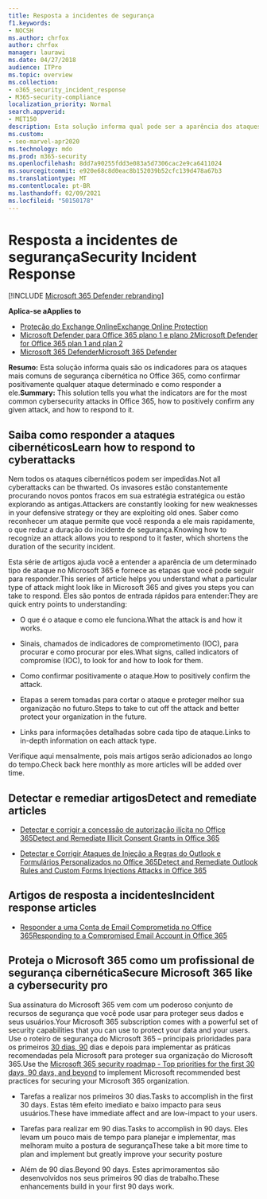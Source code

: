 ```yaml
---
title: Resposta a incidentes de segurança
f1.keywords:
- NOCSH
ms.author: chrfox
author: chrfox
manager: laurawi
ms.date: 04/27/2018
audience: ITPro
ms.topic: overview
ms.collection:
- o365_security_incident_response
- M365-security-compliance
localization_priority: Normal
search.appverid:
- MET150
description: Esta solução informa qual pode ser a aparência dos ataques de segurança cibernética mais comuns no Microsoft 365 e como responder a eles
ms.custom:
- seo-marvel-apr2020
ms.technology: mdo
ms.prod: m365-security
ms.openlocfilehash: 8dd7a90255fdd3e083a5d7306cac2e9ca6411024
ms.sourcegitcommit: e920e68c8d0eac8b152039b52cfc139d478a67b3
ms.translationtype: MT
ms.contentlocale: pt-BR
ms.lasthandoff: 02/09/2021
ms.locfileid: "50150178"
---
```

# <a name="security-incident-response"></a><span data-ttu-id="a1d19-103">Resposta a incidentes de segurança</span><span class="sxs-lookup"><span data-stu-id="a1d19-103">Security Incident Response</span></span>

[!INCLUDE [Microsoft 365 Defender rebranding](../includes/microsoft-defender-for-office.md)]

<span data-ttu-id="a1d19-104">**Aplica-se a**</span><span class="sxs-lookup"><span data-stu-id="a1d19-104">**Applies to**</span></span>
- [<span data-ttu-id="a1d19-105">Proteção do Exchange Online</span><span class="sxs-lookup"><span data-stu-id="a1d19-105">Exchange Online Protection</span></span>](https://go.microsoft.com/fwlink/?linkid=2148611)
- [<span data-ttu-id="a1d19-106">Microsoft Defender para Office 365 plano 1 e plano 2</span><span class="sxs-lookup"><span data-stu-id="a1d19-106">Microsoft Defender for Office 365 plan 1 and plan 2</span></span>](https://go.microsoft.com/fwlink/?linkid=2148715)
- [<span data-ttu-id="a1d19-107">Microsoft 365 Defender</span><span class="sxs-lookup"><span data-stu-id="a1d19-107">Microsoft 365 Defender</span></span>](https://go.microsoft.com/fwlink/?linkid=2118804)

 <span data-ttu-id="a1d19-108">**Resumo:** Esta solução informa quais são os indicadores para os ataques mais comuns de segurança cibernética no Office 365, como confirmar positivamente qualquer ataque determinado e como responder a ele.</span><span class="sxs-lookup"><span data-stu-id="a1d19-108">**Summary:** This solution tells you what the indicators are for the most common cybersecurity attacks in Office 365, how to positively confirm any given attack, and how to respond to it.</span></span>

## <a name="learn-how-to-respond-to-cyberattacks"></a><span data-ttu-id="a1d19-109">Saiba como responder a ataques cibernéticos</span><span class="sxs-lookup"><span data-stu-id="a1d19-109">Learn how to respond to cyberattacks</span></span>

<span data-ttu-id="a1d19-110">Nem todos os ataques cibernéticos podem ser impedidas.</span><span class="sxs-lookup"><span data-stu-id="a1d19-110">Not all cyberattacks can be thwarted.</span></span> <span data-ttu-id="a1d19-111">Os invasores estão constantemente procurando novos pontos fracos em sua estratégia estratégica ou estão explorando as antigas.</span><span class="sxs-lookup"><span data-stu-id="a1d19-111">Attackers are constantly looking for new weaknesses in your defensive strategy or they are exploiting old ones.</span></span> <span data-ttu-id="a1d19-112">Saber como reconhecer um ataque permite que você responda a ele mais rapidamente, o que reduz a duração do incidente de segurança.</span><span class="sxs-lookup"><span data-stu-id="a1d19-112">Knowing how to recognize an attack allows you to respond to it faster, which shortens the duration of the security incident.</span></span>

<span data-ttu-id="a1d19-113">Esta série de artigos ajuda você a entender a aparência de um determinado tipo de ataque no Microsoft 365 e fornece as etapas que você pode seguir para responder.</span><span class="sxs-lookup"><span data-stu-id="a1d19-113">This series of article helps you understand what a particular type of attack might look like in Microsoft 365 and gives you steps you can take to respond.</span></span> <span data-ttu-id="a1d19-114">Eles são pontos de entrada rápidos para entender:</span><span class="sxs-lookup"><span data-stu-id="a1d19-114">They are quick entry points to understanding:</span></span>

- <span data-ttu-id="a1d19-115">O que é o ataque e como ele funciona.</span><span class="sxs-lookup"><span data-stu-id="a1d19-115">What the attack is and how it works.</span></span>

- <span data-ttu-id="a1d19-116">Sinais, chamados de indicadores de comprometimento (IOC), para procurar e como procurar por eles.</span><span class="sxs-lookup"><span data-stu-id="a1d19-116">What signs, called indicators of compromise (IOC), to look for and how to look for them.</span></span>

- <span data-ttu-id="a1d19-117">Como confirmar positivamente o ataque.</span><span class="sxs-lookup"><span data-stu-id="a1d19-117">How to positively confirm the attack.</span></span>

- <span data-ttu-id="a1d19-118">Etapas a serem tomadas para cortar o ataque e proteger melhor sua organização no futuro.</span><span class="sxs-lookup"><span data-stu-id="a1d19-118">Steps to take to cut off the attack and better protect your organization in the future.</span></span>

- <span data-ttu-id="a1d19-119">Links para informações detalhadas sobre cada tipo de ataque.</span><span class="sxs-lookup"><span data-stu-id="a1d19-119">Links to in-depth information on each attack type.</span></span>

<span data-ttu-id="a1d19-120">Verifique aqui mensalmente, pois mais artigos serão adicionados ao longo do tempo.</span><span class="sxs-lookup"><span data-stu-id="a1d19-120">Check back here monthly as more articles will be added over time.</span></span>

## <a name="detect-and-remediate-articles"></a><span data-ttu-id="a1d19-121">Detectar e remediar artigos</span><span class="sxs-lookup"><span data-stu-id="a1d19-121">Detect and remediate articles</span></span>

- [<span data-ttu-id="a1d19-122">Detectar e corrigir a concessão de autorização ilícita no Office 365</span><span class="sxs-lookup"><span data-stu-id="a1d19-122">Detect and Remediate Illicit Consent Grants in Office 365</span></span>](detect-and-remediate-illicit-consent-grants.md)

- [<span data-ttu-id="a1d19-123">Detectar e Corrigir Ataques de Injeção a Regras do Outlook e Formulários Personalizados no Office 365</span><span class="sxs-lookup"><span data-stu-id="a1d19-123">Detect and Remediate Outlook Rules and Custom Forms Injections Attacks in Office 365</span></span>](detect-and-remediate-outlook-rules-forms-attack.md)

## <a name="incident-response-articles"></a><span data-ttu-id="a1d19-124">Artigos de resposta a incidentes</span><span class="sxs-lookup"><span data-stu-id="a1d19-124">Incident response articles</span></span>

- [<span data-ttu-id="a1d19-125">Responder a uma Conta de Email Comprometida no Office 365</span><span class="sxs-lookup"><span data-stu-id="a1d19-125">Responding to a Compromised Email Account in Office 365</span></span>](responding-to-a-compromised-email-account.md)

## <a name="secure-microsoft-365-like-a-cybersecurity-pro"></a><span data-ttu-id="a1d19-126">Proteja o Microsoft 365 como um profissional de segurança cibernética</span><span class="sxs-lookup"><span data-stu-id="a1d19-126">Secure Microsoft 365 like a cybersecurity pro</span></span>

<span data-ttu-id="a1d19-127">Sua assinatura do Microsoft 365 vem com um poderoso conjunto de recursos de segurança que você pode usar para proteger seus dados e seus usuários.</span><span class="sxs-lookup"><span data-stu-id="a1d19-127">Your Microsoft 365 subscription comes with a powerful set of security capabilities that you can use to protect your data and your users.</span></span>  <span data-ttu-id="a1d19-128">Use o roteiro de segurança do Microsoft 365 – principais prioridades para os primeiros [30 dias, 90](security-roadmap.md) dias e depois para implementar as práticas recomendadas pela Microsoft para proteger sua organização do Microsoft 365.</span><span class="sxs-lookup"><span data-stu-id="a1d19-128">Use the [Microsoft 365 security roadmap - Top priorities for the first 30 days, 90 days, and beyond](security-roadmap.md) to implement Microsoft recommended best practices for securing your Microsoft 365 organization.</span></span>

- <span data-ttu-id="a1d19-129">Tarefas a realizar nos primeiros 30 dias.</span><span class="sxs-lookup"><span data-stu-id="a1d19-129">Tasks to accomplish in the first 30 days.</span></span>  <span data-ttu-id="a1d19-130">Estas têm efeito imediato e baixo impacto para seus usuários.</span><span class="sxs-lookup"><span data-stu-id="a1d19-130">These have immediate affect and are low-impact to your users.</span></span>

- <span data-ttu-id="a1d19-131">Tarefas para realizar em 90 dias.</span><span class="sxs-lookup"><span data-stu-id="a1d19-131">Tasks to accomplish in 90 days.</span></span> <span data-ttu-id="a1d19-132">Eles levam um pouco mais de tempo para planejar e implementar, mas melhoram muito a postura de segurança</span><span class="sxs-lookup"><span data-stu-id="a1d19-132">These take a bit more time to plan and implement but greatly improve your security posture</span></span>

- <span data-ttu-id="a1d19-133">Além de 90 dias.</span><span class="sxs-lookup"><span data-stu-id="a1d19-133">Beyond 90 days.</span></span> <span data-ttu-id="a1d19-134">Estes aprimoramentos são desenvolvidos nos seus primeiros 90 dias de trabalho.</span><span class="sxs-lookup"><span data-stu-id="a1d19-134">These enhancements build in your first 90 days work.</span></span>
